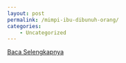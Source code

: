 ```yaml
---
layout: post
permalink: /mimpi-ibu-dibunuh-orang/
categories:
    - Uncategorized
---
```


[Baca Selengkapnya](/04)